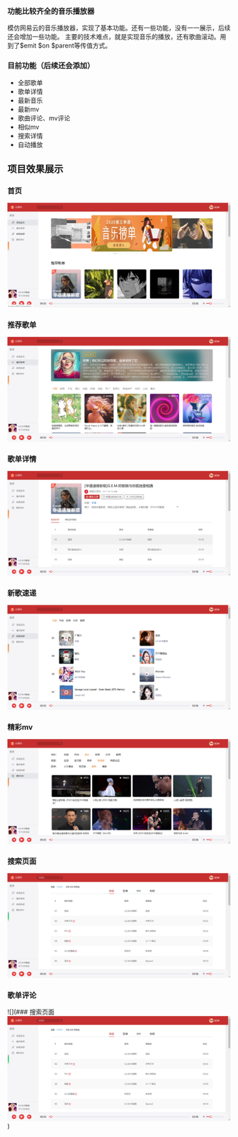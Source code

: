 ### 功能比较齐全的音乐播放器
模仿网易云的音乐播放器，实现了基本功能。还有一些功能，没有一一展示，后续还会增加一些功能。
主要的技术难点，就是实现音乐的播放，还有歌曲滚动。用到了$emit $on $parent等传值方式。
### 目前功能（后续还会添加）
* 全部歌单
* 歌单详情
* 最新音乐
* 最新mv
* 歌曲评论、mv评论
* 相似mv
* 搜索详情
* 自动播放
## 项目效果展示
### 首页
![](https://github.com/scw-git/music/blob/master/img/%E9%A6%96%E9%A1%B5.png)
### 推荐歌单
![](https://github.com/scw-git/music/blob/master/img/%E6%8E%A8%E8%8D%90%E6%AD%8C%E5%8D%95.png)
### 歌单详情
![](https://github.com/scw-git/music/blob/master/img/%E6%8E%A8%E8%8D%90%E6%AD%8C%E5%8D%95%E8%AF%A6%E6%83%85.png)
### 新歌速递
![](https://github.com/scw-git/music/blob/master/img/%E6%96%B0%E6%AD%8C%E9%80%9F%E9%80%92.png)
### 精彩mv
![](https://github.com/scw-git/music/blob/master/img/mv.png)
### 搜索页面
![](https://github.com/scw-git/music/blob/master/img/%E6%90%9C%E7%B4%A2.png)
### 歌单评论
![](### 搜索页面
![](https://github.com/scw-git/music/blob/master/img/%E6%90%9C%E7%B4%A2.png))
